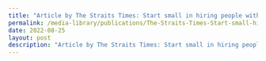```yaml
---
title: "Article by The Straits Times: Start small in hiring people with disabilities"
permalink: /media-library/publications/The-Straits-Times-Start-small-hiring-people-disabilities/
date: 2022-08-25
layout: post
description: "Article by The Straits Times: Start small in hiring people with disabilities"
---
```

